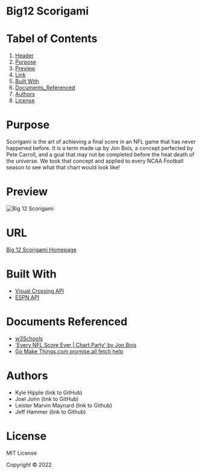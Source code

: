 # Big12 Scorigami
# Tabel of Contents
1. [Header](#big12-Scorigami)
2. [Purpose](#purpose)
3. [Preview](#preview)
4. [Link](#url)
5. [Built With](#built-with)
6. [Documents_Referenced](#documents-referenced)
7. [Authors](#authors)
8. [License](#license)

# Purpose
Scorigami is the art of achieving a final score in an NFL game that has never happened before. It is a term made up by Jon Bois, a concept perfected by Pete Carroll, and a goal that may not be completed before the heat death of the universe. We took that concept and applied to every NCAA Football season to see what that chart would look like! 

# Preview
<img src="assets link here" alt= "Big 12 Scorigami">

# URL
<a href="url here">Big 12 Scorigami Homepage</a>

# Built With

* <a href="https://www.visualcrossing.com/">Visual Crossing API</a>
* <a href="http://www.espn.com/apis/devcenter/docs/">ESPN API</a>

# Documents Referenced 
* <a href="https://www.w3schools.com/git/git_branch.asp?remote=github">w3Schools</a>
* <a href="https://www.youtube.com/watch?v=9l5C8cGMueY">'Every NFL Score Ever | Chart Party' by Jon Bois</a>
* <a href="https://gomakethings.com/waiting-for-multiple-all-api-responses-to-complete-with-the-vanilla-js-promise.all-method/">Go Make Things.com promise.all fetch help</a>

# Authors
* Kyle Hipple (link to GitHub)
* Joel John (link to GitHub)
* Leister Marvin Maynard (link to Github)
* Jeff Hammer (link to Github)

# License
 MIT License

Copyright &copy; 2022
